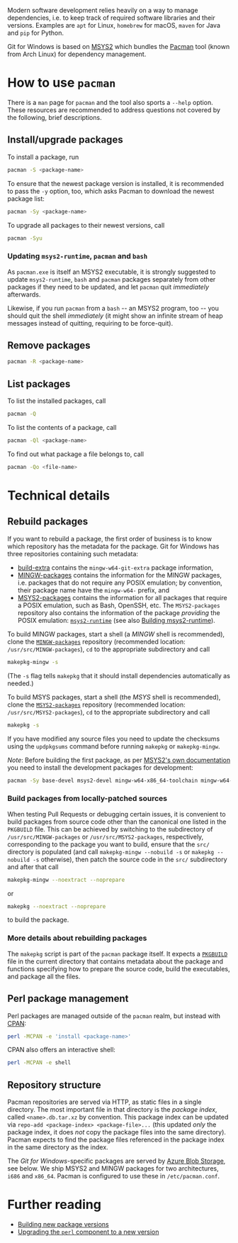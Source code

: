 Modern software development relies heavily on a way to manage dependencies, i.e. to keep track of required software libraries and their versions. Examples are `apt` for Linux, `homebrew` for macOS, `maven` for Java and `pip` for Python.

Git for Windows is based on [MSYS2](https://msys2.github.io/) which bundles the [Pacman](https://wiki.archlinux.org/index.php/Pacman) tool (known from Arch Linux) for dependency management.

# How to use `pacman`

There is a `man` page for `pacman` and the tool also sports a `--help` option. These resources are recommended to address questions not covered by the following, brief descriptions.

## Install/upgrade packages

To install a package, run

```bash
pacman -S <package-name>
```

To ensure that the newest package version is installed, it is recommended to pass the `-y` option, too, which asks Pacman to download the newest package list:

```bash
pacman -Sy <package-name>
```

To upgrade all packages to their newest versions, call

```bash
pacman -Syu
```

### Updating `msys2-runtime`, `pacman` and `bash`

As `pacman.exe` is itself an MSYS2 executable, it is strongly suggested to update `msys2-runtime`, `bash` and `pacman` packages separately from other packages if they need to be updated, and let `pacman` quit *immediately* afterwards.

Likewise, if you run `pacman` from a `bash` -- an MSYS2 program, too -- you should quit the shell *immediately* (it might show an infinite stream of heap messages instead of quitting, requiring to be force-quit).

## Remove packages

```bash
pacman -R <package-name>
```

## List packages

To list the installed packages, call

```bash
pacman -Q
```

To list the contents of a package, call

```bash
pacman -Ql <package-name>
```

To find out what package a file belongs to, call

```bash
pacman -Qo <file-name>
```

# Technical details

## Rebuild packages

If you want to rebuild a package, the first order of business is to know which repository has the metadata for the package. Git for Windows has three repositories containing such metadata:

- [build-extra](https://github.com/git-for-windows/build-extra) contains the `mingw-w64-git-extra` package information,
- [MINGW-packages](https://github.com/git-for-windows/MINGW-packages) contains the information for the MINGW packages, i.e. packages that do not require any POSIX emulation; by convention, their package name have the `mingw-w64-` prefix, and
- [MSYS2-packages](https://github.com/git-for-windows/MSYS2-packages) contains the information for all packages that require a POSIX emulation, such as Bash, OpenSSH, etc. The `MSYS2-packages` repository also contains the information of the package *providing* the POSIX emulation: [`msys2-runtime`](https://github.com/git-for-windows/msys2-runtime) (see also [Building msys2-runtime](Building-msys2-runtime)).

To build MINGW packages, start a shell (a *MINGW* shell is recommended), clone the [`MINGW-packages`](https://github.com/git-for-windows/MINGW-packages) repository (recommended location: `/usr/src/MINGW-packages`), `cd` to the appropriate subdirectory and call

```bash
makepkg-mingw -s
```

(The `-s` flag tells `makepkg` that it should install dependencies automatically as needed.)

To build MSYS packages, start a shell (the *MSYS* shell is recommended), clone the [`MSYS2-packages`](https://github.com/git-for-windows/MSYS2-packages) repository (recommended location: `/usr/src/MSYS2-packages`), `cd` to the appropriate subdirectory and call

```bash
makepkg -s
```

If you have modified any source files you need to update the checksums using the `updpkgsums` command before running `makepkg` or `makepkg-mingw`.

*Note*: Before building the first package, as per [MSYS2's own documentation](https://github.com/msys2/msys2/wiki/Creating-Packages) you need to install the development packages for development:

```sh
pacman -Sy base-devel msys2-devel mingw-w64-x86_64-toolchain mingw-w64-i686-toolchain
```

### Build packages from locally-patched sources

When testing Pull Requests or debugging certain issues, it is convenient to build packages from source code other than the canonical one listed in the `PKGBUILD` file. This can be achieved by switching to the subdirectory of `/usr/src/MINGW-packages` or `/usr/src/MSYS2-packages`, respectively, corresponding to the package you want to build, ensure that the `src/` directory is populated (and call `makepkg-mingw --nobuild -s` or `makepkg --nobuild -s` otherwise), then patch the source code in the `src/` subdirectory and after that call

```bash
makepkg-mingw --noextract --noprepare
```

or

```bash
makepkg --noextract --noprepare
```

to build the package.

### More details about rebuilding packages

The `makepkg` script is part of the `pacman` package itself. It expects a [`PKGBUILD`](https://wiki.archlinux.org/index.php/PKGBUILD) file in the current directory that contains metadata about the package and functions specifying how to prepare the source code, build the executables, and package all the files.

## Perl package management

Perl packages are managed outside of the `pacman` realm, but instead with [CPAN](http://www.cpan.org/):

```bash
perl -MCPAN -e 'install <package-name>'
```

CPAN also offers an interactive shell:

```bash
perl -MCPAN -e shell
```

## Repository structure

Pacman repositories are served via HTTP, as static files in a single directory. The most important file in that directory is the *package index*, called `<name>.db.tar.xz` by convention. This package index can be updated via `repo-add <package-index> <package-file>...` (this updated *only* the package index, it does *not* copy the package files into the same directory). Pacman expects to find the package files referenced in the package index in the same directory as the index.

The *Git for Windows*-specific packages are served by [Azure Blob Storage](https://azure.microsoft.com/en-us/services/storage/blobs/), see below. We ship MSYS2 and MINGW packages for two architectures, `i686` and `x86_64`. Pacman is configured to use these in `/etc/pacman.conf`.

# Further reading

- [Building new package versions](Building-new-package-versions)
- [Upgrading the `perl` component to a new version](Upgrading-the-%60perl%60-component-to-a-new-version)
